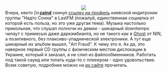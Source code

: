 <center><img src="/media/pictures/cassette_2sleepy.jpg"></center>Вчера, некто <a href="http://zaind.livejournal.com/profile"><img class="ContextualPopup" src="http://p-stat.livejournal.com/img/userinfo.gif" alt="[info]" style="border: 0pt none ; vertical-align: bottom; padding-right: 1px;" width="17" height="17"></a><a href="http://zaind.livejournal.com/"><b>zaind</b></a> скинул <a href="http://www.lastfm.ru/music/2sleepy">ссылку на профиль</a> киевской индитроник группы "Надто Сонна" в LastFM (пожалуй, единственная социалка от которой есть польза, но это уже другая тема). Музыка настолько прикольная, что слушал полночи их демки - шикарный downtempo чилаут с примесью даже даркэмбианта, но не такого как в <a href="http://ghosts.nin.com/">Ghost</a> от NIN, а позитивного, без плаксиво-упаднической электроники. А тут еще шикарный их альбом вышел, "Art Fraud". К чему это я. Ах да, это наверное первый CD группы с физическим местом дислокации в Украине, который я заказал, а не слил из файлообменников. Работать под такой саунд или топать куда-то с плееером - одно удовольствие. Всем советую, подробнее можно на <a href="http://2sleepy.info/">их сайте</a> прочитать.